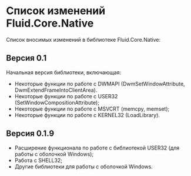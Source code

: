 # **Список изменений Fluid.Core.Native**

Список вносимых изменений в библиотеке Fluid.Core.Native:

## Версия 0.1

Начальная версия библиотеки, включающая:

- Некоторые функции по работе с DWMAPI (DwmSetWindowAttribute, DwmExtendFrameIntoClientArea).
- Некоторые функции по работе с USER32 (SetWindowCompositionAttribute);
- Некоторые функции по работе с MSVCRT (memcpy, memset);
- Некоторые функции по работе с KERNEL32 (LoadLibrary).

## Версия 0.1.9

- Расширение функционала по работе с библиотекой USER32 (для работы с оболочкой Windows);
- Работа с SHELL32;
- Другие библиотеки для работы с оболочкой Windows.